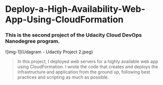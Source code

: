 # Deploy-a-High-Availability-Web-App-Using-CloudFormation

### This is the second project of the Udacity Cloud DevOps Nanodegree program.

![img-1](Udagram - Udactiy Project 2.jpeg)

> In this project, I deployed web servers for a highly available web app using CloudFormation. 
I wrote the code that creates and deploys the infrastructure and application from the ground up,
following best practices and scripting as much as possible.
